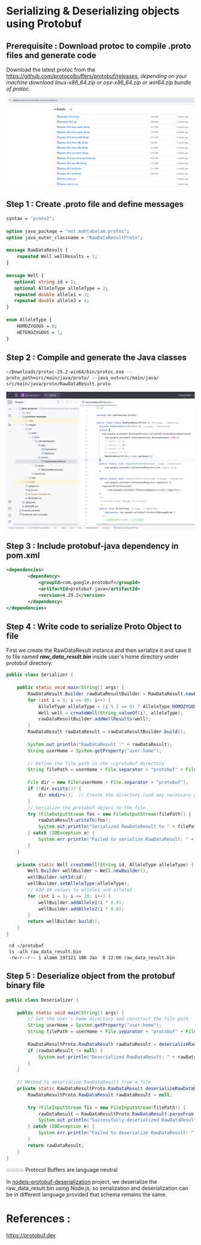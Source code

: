 # Serializing & Deserializing objects using Protobuf

## Prerequisite : Download protoc to compile .proto files and generate code
Download the latest protoc from the https://github.com/protocolbuffers/protobuf/releases, _depending on your machine download linux-x86_64.zip or osx-x86_64.zip
 or win64.zip bundle of protoc._

!["Protobuf releases at Github"](images/github-protoc-releases.png?raw=true)

## Step 1 : Create .proto file and define messages
```proto
syntax = "proto2";

option java_package = "net.mahtabalam.protos";
option java_outer_classname = "RawDataResultProto";

message RawDataResult {
    repeated Well wellResults = 1;
}

message Well {
   optional string id = 1;
   optional AlleleType alleleType = 2;
   repeated double allele1 = 3;
   repeated double allele2 = 4;
}

enum AlleleType {
    HOMOZYGOUS = 0;
    HETEROZYGOUS = 1;
}
```

## Step 2 : Compile and generate the Java classes
```
~/Downloads/protoc-29.2-win64/bin/protoc.exe --proto_path=src/main/java/proto/ --java_out=src/main/java/ src/main/java/proto/RawDataResult.proto
```

!["protobuf-example Project"](images/project.png?raw=true)

## Step 3 : Include protobuf-java dependency in pom.xml

```xml
<dependencies>
        <dependency>
            <groupId>com.google.protobuf</groupId>
            <artifactId>protobuf-java</artifactId>
            <version>4.29.2</version>
        </dependency>
</dependencies>
```
## Step 4 : Write code to serialize Proto Object to file

First we create the RawDataResult instance and then serialize it and save it to file named _**raw_data_result.bin**_ inside user's home directory under protobuf directory.

```java
public class Serializer {

    public static void main(String[] args) {
        RawDataResult.Builder rawDataResultBuilder = RawDataResult.newBuilder();
        for (int i = 1; i <= 96; i++) {
            AlleleType alleleType = (i % 2 == 0) ? AlleleType.HOMOZYGOUS : AlleleType.HETEROZYGOUS;
            Well well = createWell(String.valueOf(i), alleleType);
            rawDataResultBuilder.addWellResults(well);
        }
        RawDataResult rawDataResult = rawDataResultBuilder.build();

        System.out.println("RawDataResult :" + rawDataResult);
        String userHome = System.getProperty("user.home");

        // Define the file path in the ~/protobuf directory
        String filePath = userHome + File.separator + "protobuf" + File.separator + "raw_data_result.bin";
        
        File dir = new File(userHome + File.separator + "protobuf");
        if (!dir.exists()) {
            dir.mkdirs();  // Create the directory (and any necessary parent directories)
        }
        // Serialize the protobuf object to the file
        try (FileOutputStream fos = new FileOutputStream(filePath)) {
            rawDataResult.writeTo(fos);
            System.out.println("Serialized RawDataResult to " + filePath);
        } catch (IOException e) {
            System.err.println("Failed to serialize RawDataResult: " + e.getMessage());
        }
    }

    private static Well createWell(String id, AlleleType alleleType) {
        Well.Builder wellBuilder = Well.newBuilder();
        wellBuilder.setId(id);
        wellBuilder.setAlleleType(alleleType);
        // Add 10 values to allele1 and allele2
        for (int i = 1; i <= 10; i++) {
            wellBuilder.addAllele1(i * 0.9);
            wellBuilder.addAllele2(i * 0.8);
        }
        return wellBuilder.build();
    }
}
```

```
 cd ~/protobuf
 ls -alh raw_data_result.bin
 -rw-r--r-- 1 alamm 197121 18K Jan  8 12:06 raw_data_result.bin
```

## Step 5 : Deserialize object from the protobuf binary file

```java
public class Deserializer {

    public static void main(String[] args) {
        // Get the user's home directory and construct the file path
        String userHome = System.getProperty("user.home");
        String filePath = userHome + File.separator + "protobuf" + File.separator + "raw_data_result.bin";

        RawDataResultProto.RawDataResult rawDataResult = deserializeRawDataResult(filePath);
        if (rawDataResult != null) {
            System.out.println("Deserialized RawDataResult: " + rawDataResult);
        }
    }

    // Method to deserialize RawDataResult from a file
    private static RawDataResultProto.RawDataResult deserializeRawDataResult(String filePath) {
        RawDataResultProto.RawDataResult rawDataResult = null;

        try (FileInputStream fis = new FileInputStream(filePath)) {
            rawDataResult = RawDataResultProto.RawDataResult.parseFrom(fis);
            System.out.println("Successfully deserialized RawDataResult from " + filePath);
        } catch (IOException e) {
            System.err.println("Failed to deserialize RawDataResult: " + e.getMessage());
        }
        return rawDataResult;
    }
}
```

💥💥💥💥 Protocol Buffers are language neutral 

In [nodejs-protobuf-deserialization](https://github.com/eMahtab/java-projects/tree/master/nodejs-protobuf-deserialization) project, we deserialize the raw_data_result.bin using Node.js, so serialization and deserialization can be in different language provided that schema remains the same.


# References :
https://protobuf.dev
